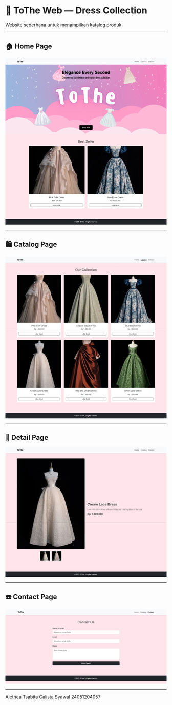 # 🖤 ToThe Web — Dress Collection

Website sederhana untuk menampilkan katalog produk.

---

## 🏠 Home Page
<p align="center">
  <img src="home tothe.jpeg" width="800" alt="Home Page">
</p>

---

## 🛍️ Catalog Page
<p align="center">
  <img src="catalog tothe.jpeg" width="800" alt="Catalog Page">
</p>

---

## 👗 Detail Page
<p align="center">
  <img src="detail tothe.jpeg" width="800" alt="Detail Page">
</p>

---

## ☎️ Contact Page
<p align="center">
  <img src="contact tothe.jpeg" width="800" alt="Contact Page">
</p>

---
Alethea Tsabita Calista Syawal
24051204057

